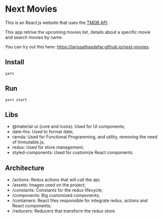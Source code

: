 # Next Movies

This is an React.js website that uses the [TMDB API](https://developers.themoviedb.org/3).

This app retrive the upcoming movies list, details about a specific movie and search movies by name.

You can try out this here: https://larissathasdefar.github.io/next-movies.

## Install

```yarn```

## Run
```yarn start```

## Libs

* @material-ui (core and icons): Used for UI components;
* date-fns: Used to format date;
* ramda: Used for Functional Programming, and utility, removing the need of Immutable.js;
* redux: Used for store management;
* styled-components: Used for customize React components.

## Architecture

* /actions: Redux actions that will call the api;
* /assets: Images used on the project;
* /constants: Constants for the redux lifecycle;
* /components: Big customized components;
* /containers: React files responsible for integrate redux, actions and React components;
* /reducers: Reducers that transform the redux store.
